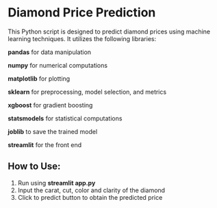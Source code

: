 # Diamond Price Prediction

This Python script is designed to predict diamond prices using machine learning techniques. It utilizes the following libraries:

**pandas** for data manipulation

**numpy** for numerical computations

**matplotlib** for plotting

**sklearn** for preprocessing, model selection, and metrics

**xgboost** for gradient boosting

**statsmodels** for statistical computations

**joblib** to save the trained model

**streamlit** for the front end

## How to Use:

1. Run using **streamlit app.py**
2. Input the carat, cut, color and clarity of the diamond
3. Click to predict button to obtain the predicted price
